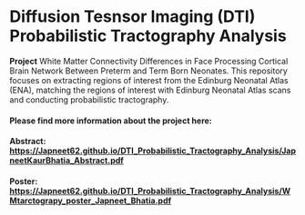 # Diffusion Tesnsor Imaging (DTI) Probabilistic Tractography Analysis
**Project** White Matter Connectivity Differences in Face Processing Cortical Brain Network Between Preterm and Term Born Neonates. 
This repository focuses on extracting regions of interest from the Edinburg Neonatal Atlas (ENA), matching the regions of interest with 
Edinburg Neonatal Atlas scans and conducting probabilistic tractography.

#### Please find more information about the project here:
#### Abstract: https://Japneet62.github.io/DTI_Probabilistic_Tractography_Analysis/JapneetKaurBhatia_Abstract.pdf
#### Poster: https://Japneet62.github.io/DTI_Probabilistic_Tractography_Analysis/WMtarctograpy_poster_Japneet_Bhatia.pdf
